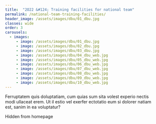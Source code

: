 ```yaml
---
title:  "2O22 &#124; Training facilities for national team"
permalink: /national-team-training-facilities/
header_image: /assets/images/dbu/01_dbu.jpg
classes: wide
order: 3
carousels:
  - images: 
     - image: /assets/images/dbu/01_dbu.jpg
     - image: /assets/images/dbu/02_dbu.jpg
     - image: /assets/images/dbu/03_dbu.jpg
     - image: /assets/images/dbu/04_dbu_web.jpg
     - image: /assets/images/dbu/05_dbu_web.jpg
     - image: /assets/images/dbu/06_dbu_web.jpg
     - image: /assets/images/dbu/07_dbu_web.jpg
     - image: /assets/images/dbu/08_dbu_web.jpg
     - image: /assets/images/dbu/09_dbu_web.jpg
     - image: /assets/images/dbu/10_dbu_web.jpg
---
```


Ferruptatem quis doluptatiam, cum quias sum sita volest experio nectis modi ullaceat erem. Ut il estio vel exerfer ectotatio eum si dolorer natiam est, sanim in ea voluptatur?

<!--more-->

Hidden from homepage
